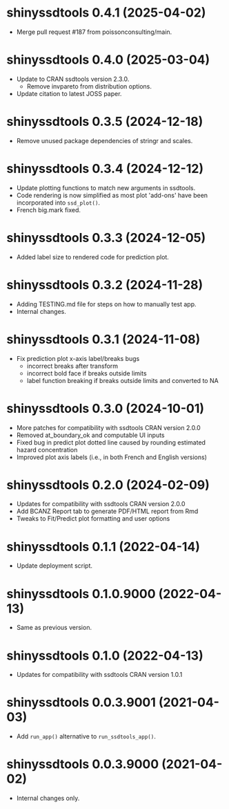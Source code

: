 <!-- NEWS.md is maintained by https://fledge.cynkra.com, contributors should not edit this file -->

# shinyssdtools 0.4.1 (2025-04-02)

- Merge pull request #187 from poissonconsulting/main.


# shinyssdtools 0.4.0 (2025-03-04)

- Update to CRAN ssdtools version 2.3.0.
  - Remove invpareto from distribution options. 
- Update citation to latest JOSS paper.

# shinyssdtools 0.3.5 (2024-12-18)

- Remove unused package dependencies of stringr and scales. 

# shinyssdtools 0.3.4 (2024-12-12)

- Update plotting functions to match new arguments in ssdtools.
- Code rendering is now simplified as most plot 'add-ons' have been incorporated into `ssd_plot()`.
- French big.mark fixed.

# shinyssdtools 0.3.3 (2024-12-05)

- Added label size to rendered code for prediction plot. 

# shinyssdtools 0.3.2 (2024-11-28)

- Adding TESTING.md file for steps on how to manually test app.
- Internal changes.

# shinyssdtools 0.3.1 (2024-11-08)

- Fix prediction plot x-axis label/breaks bugs 
  - incorrect breaks after transform
  - incorrect bold face if breaks outside limits
  - label function breaking if breaks outside limits and converted to NA

# shinyssdtools 0.3.0 (2024-10-01)

- More patches for compatibility with ssdtools CRAN version 2.0.0
- Removed at_boundary_ok and computable UI inputs
- Fixed bug in predict plot dotted line caused by rounding estimated hazard concentration 
- Improved plot axis labels (i.e., in both French and English versions)


# shinyssdtools 0.2.0 (2024-02-09)

- Updates for compatibility with ssdtools CRAN version 2.0.0
- Add BCANZ Report tab to generate PDF/HTML report from Rmd
- Tweaks to Fit/Predict plot formatting and user options

# shinyssdtools 0.1.1 (2022-04-14)

- Update deployment script.


# shinyssdtools 0.1.0.9000 (2022-04-13)

- Same as previous version.


# shinyssdtools 0.1.0 (2022-04-13)

- Updates for compatibility with ssdtools CRAN version 1.0.1


# shinyssdtools 0.0.3.9001 (2021-04-03)

- Add `run_app()` alternative to `run_ssdtools_app()`.


# shinyssdtools 0.0.3.9000 (2021-04-02)

- Internal changes only.
